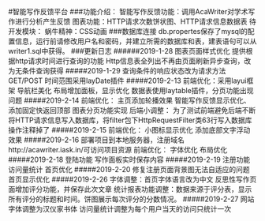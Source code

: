 #智能写作反馈平台
###功能介绍：
    智能写作反馈功能：调用AcaWriter对学术写作进行分析产生反馈 
    图表功能：HTTP请求次数饼状图、HTTP请求信息数据表
    待开发模块：
    蜗牛精神：CSS动画
###数据库连接
    db.propertes保存了mysql的配置信息，运行前请修改用户名和密码，并建立所需的数据库和表，建表语句可以从writer1.sql中获得。
###更新日志
######2019-1-28
    图表页面样式优化
    提供根据http请求时间进行查询的功能
    Http信息表全列出不再由页面刷新异步查询，改为无条件查询获得
#####2019-1-29
    查询条件的响应状态改为请求方法GET/POST
    时间范围采用layDate插件
#####2019-2-13
    前端优化：采用layui框架
    导航栏美化
    布局增加面板，显示优化
    数据表使用laytable插件，分页功能出现问题
#####2019-2-14
    前端优化：
    主页添加轮播效果
    智能写作反馈显示优化、添加固定快返回顶部
    图表分页功能实现
    后端小调整：
    为了测试前端避免后端不断将HTTP请求信息写入数据库，将filter包下HttpRequestFilter类63行写入数据库操作注释掉了
#####2019-2-15
    前端优化：
    小图标显示优化
    添加底部文字浮动效果
#####2019-2-16
    部署项目到本地服务器，注册域名http://acawriter.iask.in/可访问项目资源
    前端优化：
    字体优化
    布局优化
#####2019-2-18
    登陆功能
    写作面板实时保存内容
#####2019-2-19
    注册功能
    访问量统计
    首页优化
#####2019-2-20
    修复注册页面背景图无法自适应的问题
    首页显示优化
#####2019-2-26
    字体调整：首页字体语言改为中文
    反思性写作页面增加评分功能，并保存此次文章
    统计报表功能调整：数据来源于评分表，显示所有评分的标题和时间。饼图展示每次评分的分数情况。
#####2019-2-27
    网站字体调整为汉仪家书体
    访问量统计调整为每个用户当天的访问只统计一次
